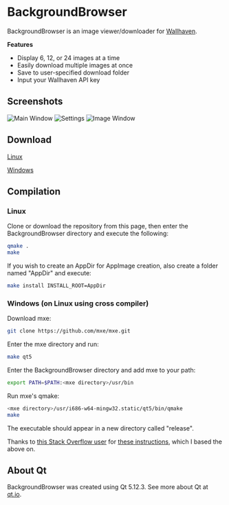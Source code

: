 # BackgroundBrowser

BackgroundBrowser is an image viewer/downloader for [Wallhaven](https://wallhaven.cc).

__Features__
* Display 6, 12, or 24 images at a time
* Easily download multiple images at once
* Save to user-specified download folder
* Input your Wallhaven API key

## Screenshots

![Main Window](https://i.imgur.com/ZtbcaqP.png)
![Settings](https://i.imgur.com/JGIyM2t.png)
![Image Window](https://i.imgur.com/buBlTN6.png)

## Download

[Linux](http://bit.ly/BBlinux8664)

[Windows](http://bit.ly/BBwin86)

## Compilation

### Linux

Clone or download the repository from this page, then enter the BackgroundBrowser
directory and execute the following:

```bash
qmake .
make
```

If you wish to create an AppDir for AppImage creation, also create a folder named
"AppDir" and execute:

```bash
make install INSTALL_ROOT=AppDir
```

### Windows (on Linux using cross compiler)

Download mxe:

```bash
git clone https://github.com/mxe/mxe.git
```

Enter the mxe directory and run:

```bash
make qt5
```

Enter the BackgroundBrowser directory and add mxe to your path:

```bash
export PATH=$PATH:<mxe directory>/usr/bin
```

Run mxe's qmake:

```bash
<mxe directory>/usr/i686-w64-mingw32.static/qt5/bin/qmake
make
```

The executable should appear in a new directory called "release".

Thanks to [this Stack Overflow user](https://stackoverflow.com/users/321731/tshepang) for 
[these instructions](https://stackoverflow.com/a/13211922), which I based the above on.

## About Qt

BackgroundBrowser was created using Qt 5.12.3. See more about Qt at [qt.io](https://qt.io).
